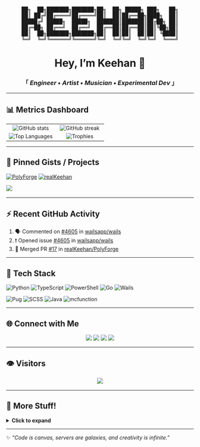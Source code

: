 <div align="center" justify="center">

<pre>
██╗  ██╗███████╗███████╗██╗  ██╗ █████╗ ███╗   ██╗
██║ ██╔╝██╔════╝██╔════╝██║  ██║██╔══██╗████╗  ██║
█████╔╝ █████╗  █████╗  ███████║███████║██╔██╗ ██║
██╔═██╗ ██╔══╝  ██╔══╝  ██╔══██║██╔══██║██║╚██╗██║
██║  ██╗███████╗███████╗██║  ██║██║  ██║██║ ╚████║
╚═╝  ╚═╝╚══════╝╚══════╝╚═╝  ╚═╝╚═╝  ╚═╝╚═╝  ╚═══╝
</pre>

<h1>Hey, I’m Keehan 👋</h1>
<h3>「  <em>Engineer • Artist • Musician • Experimental Dev</em> 」</h3>

</div>

---

## 📊 Metrics Dashboard

<table>
  <tr>
    <td align="center" width="50%">
      <!-- Stats -->
      <img src="https://github-readme-stats.vercel.app/api?username=realKeehan&show_icons=true&count_private=true&hide_border=true&bg_color=111111&title_color=a800ff&icon_color=ef00fe&text_color=b583fc&cache_bust=1" alt="GitHub stats" width="100%" />
    </td>
    <td align="center" width="50%">
      <!-- Streak -->
      <img src="https://streak-stats.demolab.com/?user=realKeehan&theme=dark&background=111111&ring=a800ff&fire=ef00fe&currStreakLabel=b583fc&hide_border=true&cache_bust=1" alt="GitHub streak" width="100%" />
    </td>
  </tr>
  <tr>
    <td align="center" width="50%">
      <!-- Top Languages -->
      <img src="https://github-readme-stats.vercel.app/api/top-langs/?username=realKeehan&layout=compact&langs_count=10&hide_border=true&bg_color=111111&title_color=a800ff&text_color=b583fc&cache_bust=1" alt="Top Languages" width="100%" />
    </td>
    <td align="center" width="50%">
      <!-- Trophies -->
      <img src="https://github-profile-trophy.vercel.app/?username=realKeehan&theme=monokai&no-frame=true&no-bg=true&column=3&margin-w=8&margin-h=8&title=Commit,Stars,Followers,Issues,PullRequest,Repositories&cache_bust=1" alt="Trophies" width="100%" />
    </td>
  </tr>
</table>

---

## 📌 Pinned Gists / Projects  

<p align="left">
  <a href="https://github.com/realKeehan/PolyForge"><img width="390" src="https://github-readme-stats.vercel.app/api/pin/?username=realKeehan&repo=PolyForge&hide_border=true&bg_color=111111&title_color=a800ff&text_color=b583fc&icon_color=ef00fe" alt="PolyForge"></a>
  <a href="https://github.com/realKeehan/SlimeTools"><img width="390" src="https://github-readme-stats.vercel.app/api/pin/?username=realKeehan&repo=SlimeTools&hide_border=true&bg_color=111111&title_color=a800ff&text_color=b583fc&icon_color=ef00fe" alt="realKeehan"></a>
</p>

<p align="left">
  <a href="https://gist.github.com/realKeehan"><img src="https://img.shields.io/badge/Gists-See%20All-111111?style=for-the-badge&logo=github&logoColor=b583fc" /></a>
</p>

---

## ⚡ Recent GitHub Activity
<!--START_SECTION:activity-->
1. 🗣 Commented on [#4605](https://github.com//wailsapp/wails/issues/4605) in [wailsapp/wails](https://github.com//wailsapp/wails)
2. ❗️ Opened issue [#4605](https://github.com//wailsapp/wails/issues/4605) in [wailsapp/wails](https://github.com//wailsapp/wails)
3. 🎉 Merged PR [#17](https://github.com//realKeehan/PolyForge/pull/17) in [realKeehan/PolyForge](https://github.com//realKeehan/PolyForge)
<!--END_SECTION:activity-->

---

## 🧰 Tech Stack  

![Python](https://img.shields.io/badge/Python-111111?style=for-the-badge&logo=python&logoColor=ef00fe)
![TypeScript](https://img.shields.io/badge/TypeScript-111111?style=for-the-badge&logo=typescript&logoColor=a800ff)
![PowerShell](https://img.shields.io/badge/PowerShell-111111?style=for-the-badge&logo=powershell&logoColor=white)
![Go](https://img.shields.io/badge/Go-111111?style=for-the-badge&logo=go&logoColor=00ADD8)
![Wails](https://img.shields.io/badge/Wails-111111?style=for-the-badge&logo=go&logoColor=a800ff)

![Pug](https://img.shields.io/badge/Pug-111111?style=for-the-badge&logo=pug&logoColor=ef00fe)
![SCSS](https://img.shields.io/badge/SCSS-111111?style=for-the-badge&logo=sass&logoColor=a800ff)
![Java](https://img.shields.io/badge/Java-111111?style=for-the-badge&logo=java&logoColor=f89820)
![mcfunction](https://img.shields.io/badge/mcfunction-111111?style=for-the-badge&logo=minecraft&logoColor=62b47a)


---

## 🌐 Connect with Me  

<p align="center">
  <a href="https://keehan.co"><img src="https://img.shields.io/badge/Website-Keehan.co-a800ff?style=for-the-badge&logo=google-chrome&logoColor=ef00fe&labelColor=111111"></a>
  <a href="https://youtube.com/Keehan"><img src="https://img.shields.io/badge/YouTube-Keehan-ef00fe?style=for-the-badge&logo=youtube&logoColor=white&labelColor=111111"></a>
  <a href="https://twitch.tv/realKeehan"><img src="https://img.shields.io/badge/Twitch-realKeehan-b583fc?style=for-the-badge&logo=twitch&logoColor=white&labelColor=111111"></a>
  <a href="https://codepen.io/Keehan"><img src="https://img.shields.io/badge/CodePen-Experiments-a800ff?style=for-the-badge&logo=codepen&logoColor=ef00fe&labelColor=111111"></a>
</p>  

---

## 👁 Visitors  

<p align="center">
  <img src="https://komarev.com/ghpvc/?username=realKeehan&style=for-the-badge&color=a800ff" />
</p>  

---
## 🌌 More Stuff!
<details>
  <summary><b>Click to expand</b></summary>
  
## 👤 About Me
<details>
  <summary><b>Click to expand</b></summary>

- 🛠 **Engineer / Programmer / Developer** → Minecraft modpack installers, PowerShell tools, TwitchCon plugins  
- 🎨 **Artist / Designer** → Retro-futurism, cyberpunk UI, vaporwave textures  
- 🎶 **Musician** → Bass, guitar, synthwave, lo-fi, algorithmic beats  
- 🤖 **Mechatronics & Maker** → Hardware tinkering, pointclouds, holograms  
- 🧪 **Experimental Coder** → CodePen projects, 3D tunnels, slime simulations, oscilloscope art  
- 🔍 **QA Tester & Debugger** → Breaker and fixer  
- 🌀 **Emerging Tech Explorer** → LLMs, TouchDesigner, visual processing  
- 🚗 **Tinkerer** → Exploring automotive projects  

</details>

---

## 🛠️ Projects
<details>
  <summary><b>Click to expand</b></summary>

### 🖥️ Development & Tools  
- 🕹 **Keehan’s Universal Modpack Installer (KUMI)** → Simplifying modded Minecraft setups  
- ⚡ **PowerShell Tools** → Modpack automation, shortcut resolvers, network hardening  
- 🧩 **Custom Plugins** → TwitchCon integrations, event lists, randomizers  

### 🎶 Music & Generative Art  
- 🎛 **Strudel / TidalCycles** → Algorithmic beats, synthwave grooves, steampunk lo-fi  
- 🎼 **Audio-reactive CodePen experiments** → Visualizers & sound-driven meshes  

### 🌐 CodePen Experiments  
- 🌀 **GPU slime-mold diffusion**  
- 🕳️ **Three.js infinite tunnels**  
- 🧊 **Tesseract 4D animations**  
- ⚡ **Tesla valve particle flows**  
- 🎨 **Retro-futurist UIs with Anime.js**  
- 📡 **Surreal signal glitch visuals**  

### 📚 Media & Community  
- ✍️ **Scanlation & Storytelling** → Bringing works to life across languages  

</details>

---

## 🎧 Now Listening To
<details>
  <summary><b>Click to expand</b></summary>
  
<table>
  <tr>
    <td align="center" width="50%">
      <!-- Spotify Now Playing -->
      <a href="https://spotify-github-profile.kittinanx.com/api/view?uid=isolo_17-&redirect=true">
        <img src="https://spotify-github-profile.kittinanx.com/api/view?uid=isolo_17-&cover_image=false&theme=default&show_offline=true&background_color=111111&interchange=true&bar_color=a800ff&bar_color_cover=false" alt="Spotify Now Playing" />
      </a>
    </td>
    <td align="center" width="50%">
      <!-- Last.fm widget -->
      <a href="https://www.last.fm/user/realKeehan">
        <img src="https://lastfm-recently-played.vercel.app/api?user=realKeehan&count=5&bg_color=111111&title_color=a800ff&main_color=ef00fe" alt="Last.fm Recently Played" />
      </a>
    </td>
  </tr>
</table>

</details>

---

## 📊 More Metrics
<details>
  <summary><b>🖼️ Live Metrics (SVG) — recent activity, languages, achievements</b></summary>

  <blockquote>
    Want to know what I’m currently hacking on?<br />
    Peek the live cards below — they auto-refresh a few times a day.
  </blockquote>

  <a href="#">
    <img align="left" width="390" alt="metrics left" src="https://raw.githubusercontent.com/realKeehan/realKeehan/main/metrics_left.svg" />
  </a>
  <a href="#">
    <img align="right" width="390" alt="metrics right" src="https://raw.githubusercontent.com/realKeehan/realKeehan/main/metrics_right.svg" />
  </a>

  <!-- Spacer to wrap floats -->
  <img width="100%" height="1" alt="spacer" src="https://raw.githubusercontent.com/realKeehan/realKeehan/main/metrics_right.svg#gh-dark-mode-only" style="opacity:0;pointer-events:none" />

  <sub>Infographics generated by <a href="https://github.com/lowlighter/metrics">lowlighter/metrics</a> • theme tuned for dark profiles.</sub>
</details>

---

## 📈 Contribution Graph
<details>
  <summary><b>Click to expand</b></summary>
  
<p align="center">
  <a href="https://github.com/ashutosh00710/github-readme-activity-graph">
    <img src="https://github-readme-activity-graph.vercel.app/graph?username=realKeehan&bg_color=111111&color=b583fc&line=a800ff&point=ef00fe&area=true&hide_border=true" alt="Contribution graph" width="90%" />
  </a>
</p>

<!-- Contribution snake (dark palette) -->
![snake gif](https://raw.githubusercontent.com/realKeehan/realKeehan/output/github-contribution-grid-snake-dark.svg?palette=github-dark&cachebust=1)

</details>

</details>

---

✨ *“Code is canvas, servers are galaxies, and creativity is infinite.”*  
